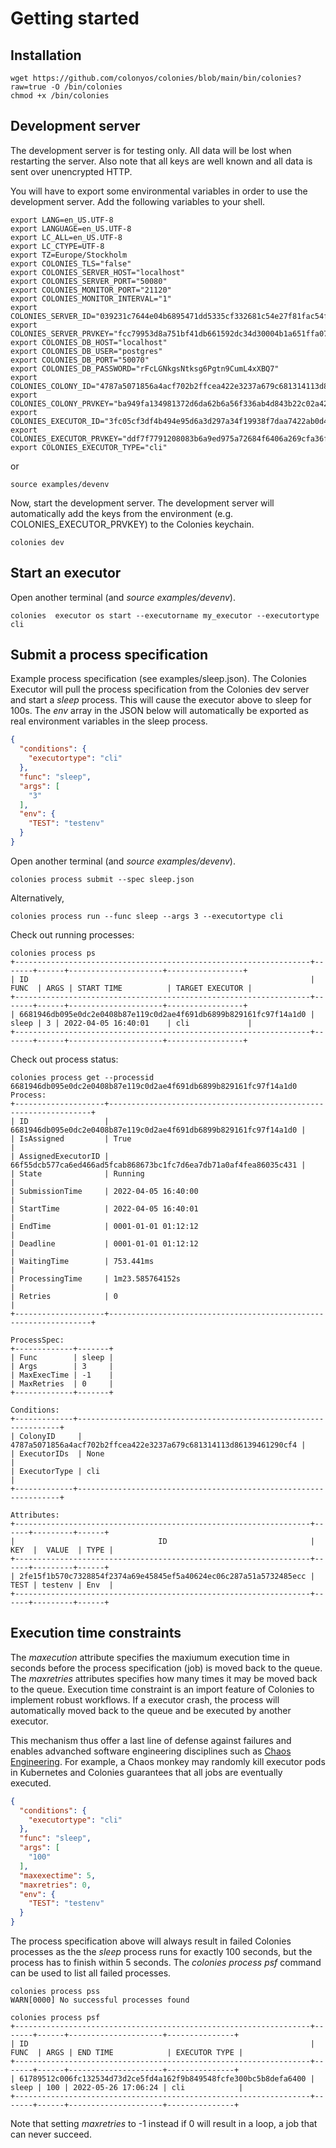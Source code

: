 # Getting started
## Installation
```console
wget https://github.com/colonyos/colonies/blob/main/bin/colonies?raw=true -O /bin/colonies
chmod +x /bin/colonies
```

## Development server
The development server is for testing only. All data will be lost when restarting the server. Also note that all keys are well known and all data is sent over unencrypted HTTP.

You will have to export some environmental variables in order to use the development server. Add the following variables to your shell.

```console
export LANG=en_US.UTF-8
export LANGUAGE=en_US.UTF-8
export LC_ALL=en_US.UTF-8
export LC_CTYPE=UTF-8
export TZ=Europe/Stockholm
export COLONIES_TLS="false"
export COLONIES_SERVER_HOST="localhost"
export COLONIES_SERVER_PORT="50080"
export COLONIES_MONITOR_PORT="21120"
export COLONIES_MONITOR_INTERVAL="1"
export COLONIES_SERVER_ID="039231c7644e04b6895471dd5335cf332681c54e27f81fac54f9067b3f2c0103"
export COLONIES_SERVER_PRVKEY="fcc79953d8a751bf41db661592dc34d30004b1a651ffa0725b03ac227641499d"
export COLONIES_DB_HOST="localhost"
export COLONIES_DB_USER="postgres"
export COLONIES_DB_PORT="50070"
export COLONIES_DB_PASSWORD="rFcLGNkgsNtksg6Pgtn9CumL4xXBQ7"
export COLONIES_COLONY_ID="4787a5071856a4acf702b2ffcea422e3237a679c681314113d86139461290cf4"
export COLONIES_COLONY_PRVKEY="ba949fa134981372d6da62b6a56f336ab4d843b22c02a4257dcf7d0d73097514"
export COLONIES_EXECUTOR_ID="3fc05cf3df4b494e95d6a3d297a34f19938f7daa7422ab0d4f794454133341ac"
export COLONIES_EXECUTOR_PRVKEY="ddf7f7791208083b6a9ed975a72684f6406a269cfa36f1b1c32045c0a71fff05"
export COLONIES_EXECUTOR_TYPE="cli"
```
or 
```console
source examples/devenv
```

Now, start the development server. The development server will automatically add the keys from the environment (e.g. COLONIES_EXECUTOR_PRVKEY) to the Colonies keychain.

```console
colonies dev
```

## Start an executor 
Open another terminal (and *source examples/devenv*).

```console
colonies  executor os start --executorname my_executor --executortype cli 
```
## Submit a process specification
Example process specification (see examples/sleep.json). The Colonies Executor will pull the process specification from the Colonies dev server and start a *sleep* process. This will cause the executor above to sleep for 100s. The *env* array in the JSON below will automatically be exported as real environment variables in the sleep process.
```json
{
  "conditions": {
    "executortype": "cli"
  },
  "func": "sleep",
  "args": [
    "3"
  ],
  "env": {
    "TEST": "testenv"
  }
}
```

Open another terminal (and *source examples/devenv*).
```console
colonies process submit --spec sleep.json
```

Alternatively,
```console
colonies process run --func sleep --args 3 --executortype cli  
```

Check out running processes:
```console
colonies process ps
+------------------------------------------------------------------+-------+------+---------------------+-----------------+
| ID                                                               | FUNC  | ARGS | START TIME          | TARGET EXECUTOR |
+------------------------------------------------------------------+-------+------+---------------------+-----------------+
| 6681946db095e0dc2e0408b87e119c0d2ae4f691db6899b829161fc97f14a1d0 | sleep | 3 | 2022-04-05 16:40:01    | cli             |
+------------------------------------------------------------------+-------+------+---------------------+-----------------+
```

Check out process status: 
```console
colonies process get --processid 6681946db095e0dc2e0408b87e119c0d2ae4f691db6899b829161fc97f14a1d0
Process:
+--------------------+------------------------------------------------------------------+
| ID                 | 6681946db095e0dc2e0408b87e119c0d2ae4f691db6899b829161fc97f14a1d0 |
| IsAssigned         | True                                                             |
| AssignedExecutorID | 66f55dcb577ca6ed466ad5fcab868673bc1fc7d6ea7db71a0af4fea86035c431 |
| State              | Running                                                          |
| SubmissionTime     | 2022-04-05 16:40:00                                              |
| StartTime          | 2022-04-05 16:40:01                                              |
| EndTime            | 0001-01-01 01:12:12                                              |
| Deadline           | 0001-01-01 01:12:12                                              |
| WaitingTime        | 753.441ms                                                        |
| ProcessingTime     | 1m23.585764152s                                                  |
| Retries            | 0                                                                |
+--------------------+------------------------------------------------------------------+

ProcessSpec:
+-------------+-------+
| Func        | sleep |
| Args        | 3     |
| MaxExecTime | -1    |
| MaxRetries  | 0     |
+-------------+-------+

Conditions:
+-------------+------------------------------------------------------------------+
| ColonyID     | 4787a5071856a4acf702b2ffcea422e3237a679c681314113d86139461290cf4 |
| ExecutorIDs  | None                                                             |
| ExecutorType | cli                                                              |
+-------------+------------------------------------------------------------------+

Attributes:
+------------------------------------------------------------------+------+---------+------+
|                                ID                                | KEY  |  VALUE  | TYPE |
+------------------------------------------------------------------+------+---------+------+
| 2fe15f1b570c7328854f2374a69e45845ef5a40624ec06c287a51a5732485ecc | TEST | testenv | Env  |
+------------------------------------------------------------------+------+---------+------+
```

## Execution time constraints
The *maxecution* attribute specifies the maxiumum execution time in seconds before the process specification (job) is moved back to the queue. The *maxretries* attributes specifies how many times it may be moved back to the queue. Execution time constraint is an import feature of Colonies to implement robust workflows. If a executor crash, the process will automatically moved back to the queue and be executed by another executor. 

This mechanism thus offer a last line of defense against failures and enables advanched software engineering disciplines such as [Chaos Engineering](https://en.wikipedia.org/wiki/Chaos_engineering). For example, a Chaos monkey may randomly kill executor pods in Kubernetes and Colonies guarantees that all jobs are eventually executed. 

```json
{
  "conditions": {
    "executortype": "cli"
  },
  "func": "sleep",
  "args": [
    "100"
  ],
  "maxexectime": 5,
  "maxretries": 0,
  "env": {
    "TEST": "testenv"
  }
}
```

The process specification above will always result in failed Colonies processes as the the *sleep* process runs for exactly 100 seconds, but the process has to finish within 5 seconds. The *colonies process psf* command can be used to list all failed processes. 

```console
colonies process pss
WARN[0000] No successful processes found

colonies process psf
+------------------------------------------------------------------+-------+------+---------------------+---------------+
| ID                                                               | FUNC  | ARGS | END TIME            | EXECUTOR TYPE |
+------------------------------------------------------------------+-------+------+---------------------+---------------+
| 61789512c006fc132534d73d2ce5fd4a162f9b849548fcfe300bc5b8defa6400 | sleep | 100 | 2022-05-26 17:06:24 | cli            |
+------------------------------------------------------------------+-------+------+---------------------+---------------+
```

Note that setting *maxretries* to -1 instead if 0 will result in a loop, a job that can never succeed.

